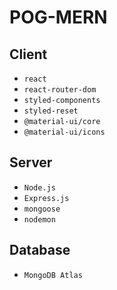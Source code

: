 # POG-MERN

## Client

- `react`
- `react-router-dom`
- `styled-components`
- `styled-reset`
- `@material-ui/core`
- `@material-ui/icons`

## Server

- `Node.js`
- `Express.js`
- `mongoose`
- `nodemon`

## Database

- `MongoDB Atlas`
